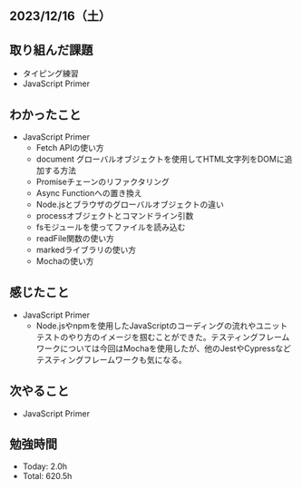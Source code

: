 ## 2023/12/16（土）

## 取り組んだ課題

- タイピング練習
- JavaScript Primer

## わかったこと
- JavaScript Primer
  - Fetch APIの使い方
  - document グローバルオブジェクトを使用してHTML文字列をDOMに追加する方法
  - Promiseチェーンのリファクタリング
  - Async Functionへの置き換え
  - Node.jsとブラウザのグローバルオブジェクトの違い
  - processオブジェクトとコマンドライン引数
  - fsモジュールを使ってファイルを読み込む
  - readFile関数の使い方
  - markedライブラリの使い方
  - Mochaの使い方

## 感じたこと 
- JavaScript Primer
  - Node.jsやnpmを使用したJavaScriptのコーディングの流れやユニットテストのやり方のイメージを掴むことができた。テスティングフレームワークについては今回はMochaを使用したが、他のJestやCypressなどテスティングフレームワークも気になる。

## 次やること
- JavaScript Primer

## 勉強時間

- Today: 2.0h
- Total: 620.5h
